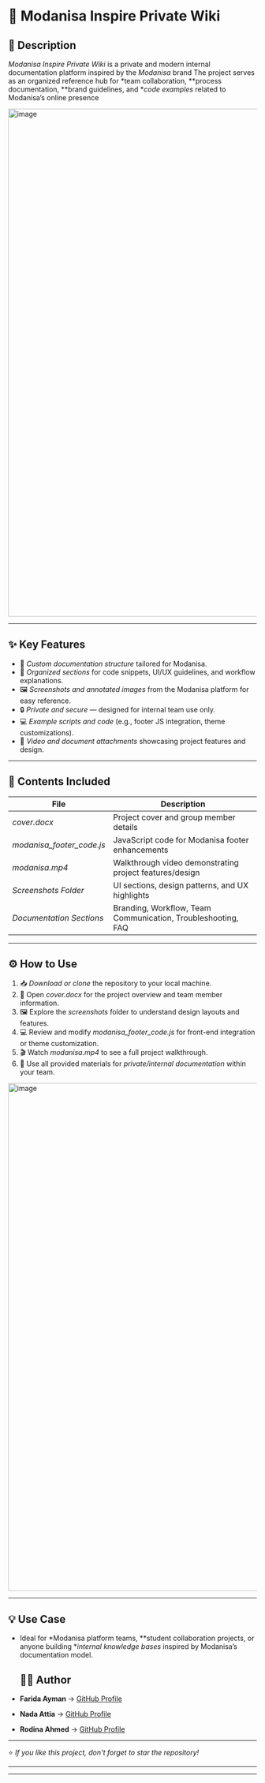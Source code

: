 
# 🧭 Modanisa Inspire Private Wiki

## 📝 Description
*Modanisa Inspire Private Wiki* is a private and modern internal documentation platform inspired by the *Modanisa* brand
The project serves as an organized reference hub for *team collaboration, **process documentation, **brand guidelines, and **code examples* related to Modanisa’s online presence

<img width="1920" height="1030" alt="image" src="https://github.com/user-attachments/assets/c3503787-8c70-40eb-81d1-bcbe73c9da74" />

---

## ✨ Key Features
- 📂 *Custom documentation structure* tailored for Modanisa.  
- 🧱 *Organized sections* for code snippets, UI/UX guidelines, and workflow explanations.  
- 🖼 *Screenshots and annotated images* from the Modanisa platform for easy reference.  
- 🔒 *Private and secure* — designed for internal team use only.  
- 💻 *Example scripts and code* (e.g., footer JS integration, theme customizations).  
- 🎥 *Video and document attachments* showcasing project features and design.

---

## 📁 Contents Included
| File | Description |
|------|--------------|
| *cover.docx* | Project cover and group member details |
| *modanisa_footer_code.js* | JavaScript code for Modanisa footer enhancements |
| *modanisa.mp4* | Walkthrough video demonstrating project features/design |
| *Screenshots Folder* | UI sections, design patterns, and UX highlights |
| *Documentation Sections* | Branding, Workflow, Team Communication, Troubleshooting, FAQ |

---

## ⚙ How to Use
1. 📥 *Download or clone* the repository to your local machine.  
2. 📘 Open *cover.docx* for the project overview and team member information.  
3. 🖼 Explore the *screenshots* folder to understand design layouts and features.  
4. 💻 Review and modify *modanisa_footer_code.js* for front-end integration or theme customization.  
5. 🎬 Watch *modanisa.mp4* to see a full project walkthrough.  
6. 🔐 Use all provided materials for *private/internal documentation* within your team.
<img width="1920" height="1030" alt="image" src="https://github.com/user-attachments/assets/ee211914-08e4-4388-ac8f-2d756a8eb07c" />

---

## 💡 Use Case
- Ideal for *Modanisa platform teams, **student collaboration projects, or anyone building **internal knowledge bases* inspired by Modanisa’s documentation model.

  ## 🧑‍💻 Author
  
- **Farida Ayman** → [GitHub Profile](https://github.com/FaridaAyman)  
- **Nada Attia** → [GitHub Profile](https://github.com/NadaAttia04)  
- **Rodina Ahmed** → [GitHub Profile](https://github.com/RodinaAhmed)

---

⭐ *If you like this project, don't forget to star the repository!*

---

---
